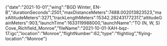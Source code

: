 {"date":"2021-10-01","wing":"BGD Winter, EN-B","durationSeconds":2501,"maxDistanceMeters":7488.002013823523,"maxAltitudeMeters":3271,"trackLengthMeters":15342.282431772317,"altitudeGainMeters":903,"launchTime":1633119988000,"launchName":"TO (N, W, S) Cove_Richfield_Monroe","fileName":"2021-10-01-XAH-bqz-17.igc","location":"Monroe","flightNumber":62,"type":"flightlog","flying-location":"Monroe"}
